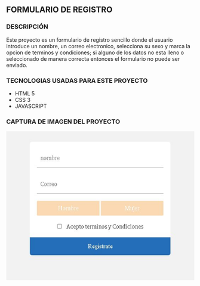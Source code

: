 ##  FORMULARIO DE REGISTRO
### DESCRIPCIÓN
Este proyecto es un formulario de registro sencillo donde el usuario introduce un nombre, un correo electronico, selecciona su sexo y marca la opcion de terminos y condiciones; si alguno de los datos no esta lleno o seleccionado de manera correcta entonces el formulario no puede ser enviado.

### TECNOLOGIAS USADAS PARA ESTE PROYECTO
* HTML 5
* CSS 3
* JAVASCRIPT
  
### CAPTURA DE IMAGEN DEL PROYECTO
![IMAGEN DEL FORMULARIO](formulario.jpg)